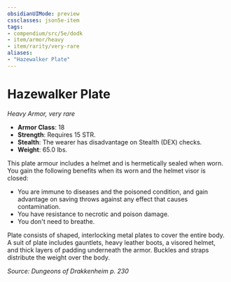 ```yaml
---
obsidianUIMode: preview
cssclasses: json5e-item
tags:
- compendium/src/5e/dodk
- item/armor/heavy
- item/rarity/very-rare
aliases: 
- "Hazewalker Plate"
---
```

# Hazewalker Plate
*Heavy Armor, very rare*  

- **Armor Class**: 18
- **Strength**: Requires 15 STR.
- **Stealth**: The wearer has disadvantage on Stealth (DEX) checks.
- **Weight**: 65.0 lbs.

This plate armour includes a helmet and is hermetically sealed when worn. You gain the following benefits when its worn and the helmet visor is closed:

- You are immune to diseases and the poisoned condition, and gain advantage on saving throws against any effect that causes contamination.  
- You have resistance to necrotic and poison damage.  
- You don't need to breathe.  

Plate consists of shaped, interlocking metal plates to cover the entire body. A suit of plate includes gauntlets, heavy leather boots, a visored helmet, and thick layers of padding underneath the armor. Buckles and straps distribute the weight over the body.

*Source: Dungeons of Drakkenheim p. 230*